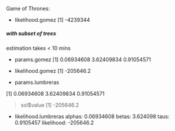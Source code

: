 Game of Thrones:

* likelihood.gomez 
[1] -4239344




##### with subset of trees
estimation takes < 10 mins

* params.gomez
[1] 0.06934608 3.62409834 0.91054571
* likelihood.gomez 
[1] -205646.2

* params.lumbreras

[1] 0.06934608 3.62409834 0.91054571
> sol$value
[1] -205646.2

* likelihood.lumbreras
alphas:  0.06934608
betas:  3.624098
taus:  0.9105457
 likelihood:  -205646.2